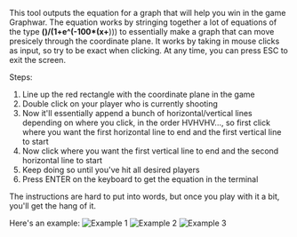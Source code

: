 This tool outputs the equation for a graph that will help you win in the game Graphwar. The equation
works by stringing together a lot of equations of the type **(**__)/(1+e^(-100*(x+__))) to essentially 
make a graph that can move presicely through the coordinate plane. It works by taking in mouse clicks as 
input, so try to be exact when clicking. At any time, you can press ESC to exit the screen.

Steps:
1. Line up the red rectangle with the coordinate plane in the game
2. Double click on your player who is currently shooting
3. Now it'll essentially append a bunch of horizontal/vertical lines depending on where you click, in the order HVHVHV..., so first click where you want the first horizontal line to end and the first vertical line to start 
4. Now click where you want the first vertical line to end and the second horizontal line to start
5. Keep doing so until you've hit all desired players
6. Press ENTER on the keyboard to get the equation in the terminal

The instructions are hard to put into words, but once you play with it a bit, you'll get the hang of it.

Here's an example:
![Example 1](https://user-images.githubusercontent.com/113161296/247726868-655b517d-8438-41f1-bef6-6fe98b4568a9.png)
![Example 2](https://user-images.githubusercontent.com/113161296/247727275-5d457f7e-ed7f-4bba-ae07-f2eb56623c6a.png)
![Example 3](https://user-images.githubusercontent.com/113161296/247727647-0bae8b3a-980f-436d-abec-99f85e25e635.png)

